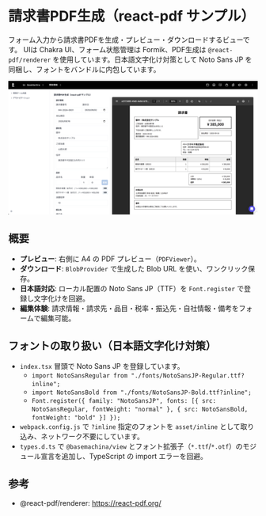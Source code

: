 # 請求書PDF生成（react-pdf サンプル）

フォーム入力から請求書PDFを生成・プレビュー・ダウンロードするビューです。
UIは Chakra UI、フォーム状態管理は Formik、PDF生成は `@react-pdf/renderer` を使用しています。日本語文字化け対策として Noto Sans JP を同梱し、フォントをバンドルに内包しています。

![スクリーンショット](https://github.com/basemachina/showcase/blob/main/src/views/generate-pdf/generate-pdf.png)

## 概要

- **プレビュー**: 右側に A4 の PDF プレビュー（`PDFViewer`）。
- **ダウンロード**: `BlobProvider` で生成した Blob URL を使い、ワンクリック保存。
- **日本語対応**: ローカル配置の Noto Sans JP（TTF）を `Font.register` で登録し文字化けを回避。
- **編集体験**: 請求情報・請求先・品目・税率・振込先・自社情報・備考をフォームで編集可能。

## フォントの取り扱い（日本語文字化け対策）

- `index.tsx` 冒頭で Noto Sans JP を登録しています。
  - `import NotoSansRegular from "./fonts/NotoSansJP-Regular.ttf?inline";`
  - `import NotoSansBold from "./fonts/NotoSansJP-Bold.ttf?inline";`
  - `Font.register({ family: "NotoSansJP", fonts: [{ src: NotoSansRegular, fontWeight: "normal" }, { src: NotoSansBold, fontWeight: "bold" }] });`
- `webpack.config.js` で `?inline` 指定のフォントを `asset/inline` として取り込み、ネットワーク不要にしています。
- `types.d.ts` で `@basemachina/view` とフォント拡張子（`*.ttf`/`*.otf`）のモジュール宣言を追加し、TypeScript の import エラーを回避。

## 参考

- @react-pdf/renderer: https://react-pdf.org/
